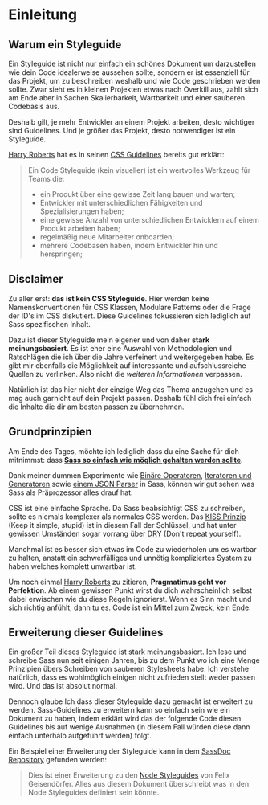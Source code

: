 
# Einleitung

## Warum ein Styleguide

Ein Styleguide ist nicht nur einfach ein schönes Dokument um darzustellen wie dein Code idealerweise aussehen sollte, sondern er ist essenziell für das Projekt, um zu beschreiben weshalb und wie Code geschrieben werden sollte. Zwar sieht es in kleinen Projekten etwas nach Overkill aus, zahlt sich am Ende aber in Sachen Skalierbarkeit, Wartbarkeit und einer sauberen Codebasis aus.

Deshalb gilt, je mehr Entwickler an einem Projekt arbeiten, desto wichtiger sind Guidelines. Und je größer das Projekt, desto notwendiger ist ein Styleguide.

[Harry Roberts](https://csswizardry.com) hat es in seinen [CSS Guidelines](https://cssguidelin.es/#the-importance-of-a-styleguide) bereits gut erklärt:

<blockquote>
  <p>Ein Code Styleguide (kein visueller) ist ein wertvolles Werkzeug für Teams die:</p>
  <ul>
    <li>ein Produkt über eine gewisse Zeit lang bauen und warten;</li>
    <li>Entwickler mit unterschiedlichen Fähigkeiten und Spezialisierungen haben;</li>
    <li>eine gewisse Anzahl von unterschiedlichen Entwicklern auf einem Produkt arbeiten haben;</li>
    <li>regelmäßig neue Mitarbeiter onboarden;</li>
    <li>mehrere Codebasen haben, indem Entwickler hin und herspringen;</li>
  </ul>
</blockquote>

## Disclaimer

Zu aller erst: **das ist kein CSS Styleguide**. Hier werden keine Namenskonventionen für CSS Klassen, Modulare Patterns oder die Frage der ID's im CSS diskutiert. Diese Guidelines fokussieren sich lediglich auf Sass spezifischen Inhalt.

Dazu ist dieser Styleguide mein eigener und von daher **stark meinungsbasiert**. Es ist eher eine Auswahl von Methodologien und Ratschlägen die ich über die Jahre verfeinert und weitergegeben habe. Es gibt mir ebenfalls die Möglichkeit auf interessante und aufschlussreiche Quellen zu verlinken. Also nicht die *weiteren Informationen* verpassen.

Natürlich ist das hier nicht der einzige Weg das Thema anzugehen und es mag auch garnicht auf dein Projekt passen. Deshalb fühl dich frei einfach die Inhalte die dir am besten passen zu übernehmen.

## Grundprinzipien

Am Ende des Tages, möchte ich lediglich dass du eine Sache für dich mitnimmst: dass [**Sass so einfach wie möglich gehalten werden sollte**](https://www.sitepoint.com/keep-sass-simple/).

Dank meiner dummen Experimente wie [Binäre Operatoren](https://github.com/KittyGiraudel/SassyBitwise), [Iteratoren und Generatoren](https://github.com/KittyGiraudel/SassyIteratorsGenerators) sowie [einem JSON Parser](https://github.com/KittyGiraudel/SassyJSON) in Sass, können wir gut sehen was Sass als Präprozessor alles drauf hat.

CSS ist eine einfache Sprache. Da Sass beabsichtigt CSS zu schreiben, sollte es niemals komplexer als normales CSS werden. Das [KISS Prinzip](https://de.wikipedia.org/wiki/KISS-Prinzip) (Keep it simple, stupid) ist in diesem Fall der Schlüssel, und hat unter gewissen Umständen sogar vorrang über [DRY](https://de.wikipedia.org/wiki/Don%E2%80%99t_repeat_yourself) (Don't repeat yourself).

Manchmal ist es besser sich etwas im Code zu wiederholen um es wartbar zu halten, anstatt ein schwerfälliges und unnötig kompliziertes System zu haben welches komplett unwartbar ist.

Um noch einmal [Harry Roberts](https://csswizardry.com) zu zitieren, **Pragmatimus geht vor Perfektion**. Ab einem gewissen Punkt wirst du dich wahrscheinlich selbst dabei erwischen wie du diese Regeln ignorierst. Wenn es Sinn macht und sich richtig anfühlt, dann tu es. Code ist ein Mittel zum Zweck, kein Ende.

## Erweiterung dieser Guidelines

Ein großer Teil dieses Styleguide ist stark meinungsbasiert. Ich lese und schreibe Sass nun seit einigen Jahren, bis zu dem Punkt wo ich eine Menge Prinzipien übers Schreiben von sauberen Stylesheets habe. Ich verstehe natürlich, dass es wohlmöglich einigen nicht zufrieden stellt weder passen wird. Und das ist absolut normal.

Dennoch glaube Ich dass dieser Styleguide dazu gemacht ist erweitert zu werden. Sass-Guidelines zu erweitern kann so einfach sein wie ein Dokument zu haben, indem erklärt wird das der folgende Code diesen Guidelines bis auf wenige Ausnahmen (in diesem Fall würden diese dann einfach unterhalb aufgeführt werden) folgt.

Ein Beispiel einer Erweiterung der Styleguide kann in dem [SassDoc Repository](https://github.com/SassDoc/sassdoc/blob/master/GUIDELINES.md) gefunden werden:

> Dies ist einer Erweiterung zu den [Node Styleguides](https://github.com/felixge/node-style-guide) von Felix Geisendörfer. Alles aus diesem Dokument überschreibt was in den Node Styleguides definiert sein könnte.
